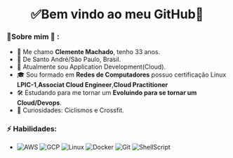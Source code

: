 <h1 align="center"> 
	✅Bem vindo ao meu GitHub🚀
</h1>

### 👦Sobre mim :seedling: : 
- 👋 Me chamo **Clemente Machado**, tenho 33 anos.
- 📌  De Santo André/São Paulo, Brasil.
- 💼 Atualmente sou Application Development(Cloud).
- 🎓 Sou formado em **Redes de Computadores** possuo certificação Linux **LPIC-1**,**Associat Cloud Engineer**,**Cloud Practitioner**
- 🛠️ Estudando para me tornar um **Evoluindo para se tornar um Cloud/Devops**.
- 🔭 Curiosidades: Ciclismos e Crossfit.

### ⚡ Habilidades:
- ![AWS](https://img.shields.io/badge/-AWS-orange) ![GCP](https://img.shields.io/badge/-GCP-yellowgreen) ![Linux](https://img.shields.io/badge/-Linux-lightgrey) ![Docker](https://img.shields.io/badge/-Docker-blue) ![Git](https://img.shields.io/badge/-Git-F05032?&logo=git&logoColor=FFFFFF) ![ShellScript](https://img.shields.io/badge/-ShellScript-red)
